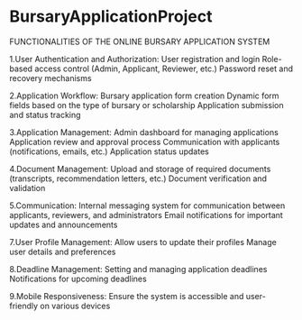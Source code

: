 # BursaryApplicationProject

FUNCTIONALITIES OF THE ONLINE BURSARY APPLICATION SYSTEM

1.User Authentication and Authorization:
        User registration and login
        Role-based access control (Admin, Applicant, Reviewer, etc.)
        Password reset and recovery mechanisms

2.Application Workflow:
        Bursary application form creation
        Dynamic form fields based on the type of bursary or scholarship
        Application submission and status tracking

3.Application Management:
        Admin dashboard for managing applications
        Application review and approval process
        Communication with applicants (notifications, emails, etc.)
        Application status updates

4.Document Management:
        Upload and storage of required documents (transcripts, recommendation letters, etc.)
        Document verification and validation


5.Communication:
        Internal messaging system for communication between applicants, reviewers, and administrators
        Email notifications for important updates and announcements

7.User Profile Management:
       Allow users to update their profiles
        Manage user details and preferences

8.Deadline Management:
       Setting and managing application deadlines
       Notifications for upcoming deadlines

9.Mobile Responsiveness:
        Ensure the system is accessible and user-friendly on various devices
     
